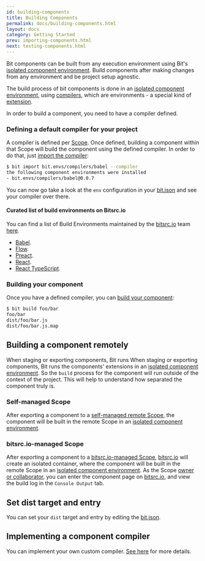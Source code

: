 ```yaml
---
id: building-components
title: Building Components
permalink: docs/building-components.html
layout: docs
category: Getting Started
prev: importing-components.html
next: testing-components.html
---
```


Bit components can be built from any execution environment using Bit's [isolated component environment](/docs/ext-concepts.html#what-is-an-isolated-component-environment). Build components after making changes from any environment and be project setup agnostic.

The build process of bit components is done in an [isolated component environment](/docs/ext-concepts.html#what-is-an-isolated-component-environment), using [compilers](/docs/ext-compiling.html), which are environments - a special kind of [extension](/docs/ext-concepts.html#extensions-vs-environments).

In order to build a component, you need to have a compiler defined.

### Defining a default compiler for your project

A compiler is defined per [Scope](/docs/what-is-bit.html#what-is-a-scope-collection). Once defined, building a component within that Scope will build the component using the defined compiler.
In order to do that, just [import the compiler](/docs/cli-import.html#import-a-new-environment):

```bash
$ bit import bit.envs/compilers/babel --compiler
the following component environments were installed
- bit.envs/compilers/babel@0.0.7
```

You can now go take a look at the `env` configuration in your [bit.json](/docs/conf-bit-json.html#env--object) and see your compiler over there.

#### Curated list of build environments on Bitsrc.io

You can find a list of Build Environments maintained by the [bitsrc.io](bitsrc.io) team [here](https://bitsrc.io/bit/envs).

- [Babel](https://bitsrc.io/bit/envs/compilers/babel).
- [Flow](https://bitsrc.io/bit/envs/compilers/flow).
- [Preact](https://bitsrc.io/bit/envs/compilers/preact).
- [React](https://bitsrc.io/bit/envs/compilers/react).
- [React TypeScript](https://bitsrc.io/bit/envs/compilers/react-typescript).

### Building your component

Once you have a defined compiler, you can [build your component](/docs/cli-build.html):

```bash
$ bit build foo/bar
foo/bar
dist/foo/bar.js
dist/foo/bar.js.map
```

## Building a component remotely

When staging or exporting components, Bit runs When staging or exporting components, Bit runs the components' extensions in an [isolated component environment](/docs/ext-concepts.html#what-is-an-isolated-component-environment). So the `build` process for the component will run outside of the context of the project. This will help to understand how separated the component truly is.

### Self-managed Scope

After exporting a component to a [self-managed remote Scope](/docs/organizing-components-in-scopes.html#self-managed-scope), the component will be built in the remote Scope in an [isolated component environment](/docs/ext-concepts.html#what-is-an-isolated-component-environment).

### bitsrc.io-managed Scope

After exporting a component to a [bitsrc.io-managed Scope](/docs/organizing-components-in-scopes.html#creating-a-scope-on-bitsrcio), [bitsrc.io](bitsrc.io) will create an isolated container, where the component will be built in the remote Scope in an [isolated component environment](/docs/ext-concepts.html#what-is-an-isolated-component-environment).
As the Scope [owner or collaborator](/docs/scopes-on-bitsrc.html#Scope-permissions), you can enter the component page on [bitsrc.io](bitsrc.io), and view the build log in the `Console Output` tab.

## Set dist target and entry

You can set your `dist` target and entry by editing the [bit.json](/docs/conf-bit-json.html).

## Implementing a component compiler

You can implement your own custom compiler. [See here](/docs/ext-compiling.html) for more details.